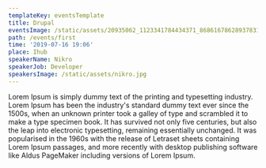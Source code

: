 ```yaml
---
templateKey: eventsTemplate
title: Drupal
eventsImage: /static/assets/20935062_1123341784434371_8686167862893783118_o.jpg
path: /events/first
time: '2019-07-16 19:06'
place: Ihub
speakerName: Nikro
speakerJob: Developer
speakersImage: /static/assets/nikro.jpg
---
```

Lorem Ipsum is simply dummy text of the printing and typesetting industry. Lorem Ipsum has been the industry's standard dummy text ever since the 1500s, when an unknown printer took a galley of type and scrambled it to make a type specimen book. It has survived not only five centuries, but also the leap into electronic typesetting, remaining essentially unchanged. It was popularised in the 1960s with the release of Letraset sheets containing Lorem Ipsum passages, and more recently with desktop publishing software like Aldus PageMaker including versions of Lorem Ipsum.
